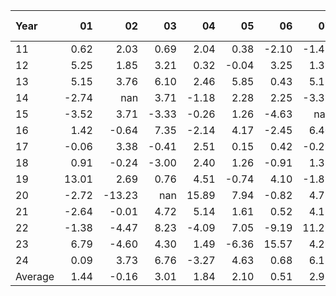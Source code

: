 | Year    |               01   |               02   |               03   |               04   |               05   |               06   |               07   |               08   |               09   |               10   |               11   |               12   |     Average ,     |
|:--------|-------------------:|-------------------:|-------------------:|-------------------:|-------------------:|-------------------:|-------------------:|-------------------:|-------------------:|-------------------:|-------------------:|-------------------:|------------------:|
| 11      |               0.62 |               2.03 |               0.69 |               2.04 |               0.38 |              -2.10 |              -1.42 |              -4.10 |              -7.61 |               8.87 |               4.55 |               3.50 |              0.62 |
| 12      |               5.25 |               1.85 |               3.21 |               0.32 |              -0.04 |               3.25 |               1.37 |               4.55 |               2.64 |              -1.22 |               1.57 |               1.33 |              2.01 |
| 13      |               5.15 |               3.76 |               6.10 |               2.46 |               5.85 |               0.43 |               5.12 |              -5.26 |               3.20 |               3.03 |               1.27 |               3.09 |              2.85 |
| 14      |              -2.74 |             nan    |               3.71 |              -1.18 |               2.28 |               2.25 |              -3.37 |               0.00 |              -1.75 |               4.77 |              -1.88 |               1.17 |              0.30 |
| 15      |              -3.52 |               3.71 |              -3.33 |              -0.26 |               1.26 |              -4.63 |             nan    |              -3.70 |             nan    |               6.25 |               1.93 |              -2.98 |             -0.53 |
| 16      |               1.42 |              -0.64 |               7.35 |              -2.14 |               4.17 |              -2.45 |               6.40 |               2.86 |              -0.23 |              -0.20 |              -0.05 |               4.47 |              1.75 |
| 17      |              -0.06 |               3.38 |              -0.41 |               2.51 |               0.15 |               0.42 |              -0.29 |               0.13 |               1.74 |               1.36 |               1.32 |              -1.27 |              0.75 |
| 18      |               0.91 |              -0.24 |              -3.00 |               2.40 |               1.26 |              -0.91 |               1.38 |               1.71 |              -0.54 |              -2.66 |               4.50 |             -12.16 |             -0.61 |
| 19      |              13.01 |               2.69 |               0.76 |               4.51 |              -0.74 |               4.10 |              -1.81 |               3.88 |               5.30 |               1.10 |               4.83 |               1.61 |              3.27 |
| 20      |              -2.72 |             -13.23 |             nan    |              15.89 |               7.94 |              -0.82 |               4.77 |               4.42 |              -1.12 |               0.81 |              14.85 |               1.06 |              2.90 |
| 21      |              -2.64 |              -0.01 |               4.72 |               5.14 |               1.61 |               0.52 |               4.17 |               1.00 |              -4.78 |               4.43 |               0.09 |               6.03 |              1.69 |
| 22      |              -1.38 |              -4.47 |               8.23 |              -4.09 |               7.05 |              -9.19 |              11.21 |              -3.32 |             nan    |              11.20 |               6.73 |              -5.16 |              1.53 |
| 23      |               6.79 |              -4.60 |               4.30 |               1.49 |              -6.36 |              15.57 |               4.28 |              -3.76 |              -2.54 |              -5.41 |               7.45 |               7.27 |              2.04 |
| 24      |               0.09 |               3.73 |               6.76 |              -3.27 |               4.63 |               0.68 |               6.12 |               5.15 |               1.41 |               0.34 |             nan    |             nan    |              2.56 |
| Average |               1.44 |              -0.16 |               3.01 |               1.84 |               2.10 |               0.51 |               2.92 |               0.25 |              -0.36 |               2.33 |               3.63 |               0.61 |              1.51 |